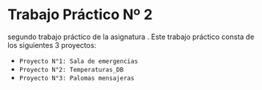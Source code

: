 # Trabajo Práctico Nº 2

segundo trabajo práctico de la asignatura <Algoritmos y Estructuras de Datos>.
Este trabajo práctico consta de los siguientes 3 proyectos:
  - `Proyecto N°1: Sala de emergencias`
  - `Proyecto N°2: Temperaturas_DB`
  - `Proyecto N°3: Palomas mensajeras`
